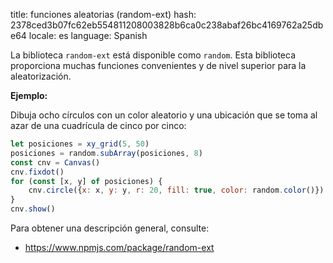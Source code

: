title: funciones aleatorias (random-ext)
hash: 2378ced3b07fc62eb554811208003828b6ca0c238abaf26bc4169762a25dbe64
locale: es
language: Spanish

La biblioteca `random-ext` está disponible como `random`. Esta biblioteca proporciona muchas funciones convenientes y de nivel superior para la aleatorización.

__Ejemplo:__

Dibuja ocho círculos con un color aleatorio y una ubicación que se toma al azar de una cuadrícula de cinco por cinco:

```js
let posiciones = xy_grid(5, 50)
posiciones = random.subArray(posiciones, 8)
const cnv = Canvas()
cnv.fixdot()
for (const [x, y] of posiciones) {
    cnv.circle({x: x, y: y, r: 20, fill: true, color: random.color()})
}
cnv.show()
```

Para obtener una descripción general, consulte:

- <https://www.npmjs.com/package/random-ext>
